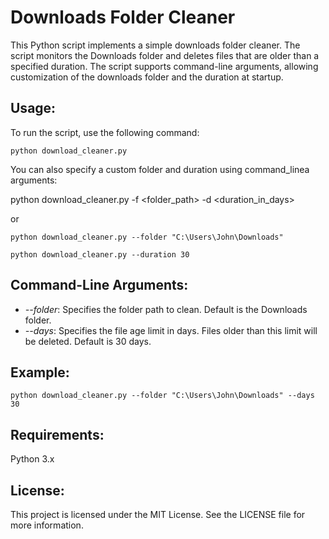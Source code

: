 # **Downloads Folder Cleaner**

This Python script implements a simple downloads folder cleaner. The script monitors the Downloads folder and deletes files that are older than a specified duration. The script supports command-line arguments, allowing customization of the downloads folder and the duration at startup.

## Usage:

To run the script, use the following command:

`python download_cleaner.py`

You can also specify a custom folder and duration using command_linea arguments:

python download_cleaner.py -f <folder_path> -d <duration_in_days>

or

`python download_cleaner.py --folder "C:\Users\John\Downloads"`

`python download_cleaner.py --duration 30`

## **Command-Line Arguments:**

* _--folder_: Specifies the folder path to clean. Default is the Downloads folder.
* _--days_: Specifies the file age limit in days. Files older than this limit will be deleted. Default is 30 days.

## **Example:**

`python download_cleaner.py --folder "C:\Users\John\Downloads" --days 30`

## **Requirements:**

Python 3.x

## License:

This project is licensed under the MIT License. See the LICENSE file for more information.
